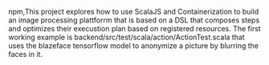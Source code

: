 npm,This project explores how to use ScalaJS and Containerization to build an image processing plattforrm that is based on a DSL that composes steps and optimizes their execustion plan based on registered resources. 
The first working example is backend/src/test/scala/action/ActionTest.scala that uses the blazeface tensorflow model to anonymize a picture by blurring the faces in it.

